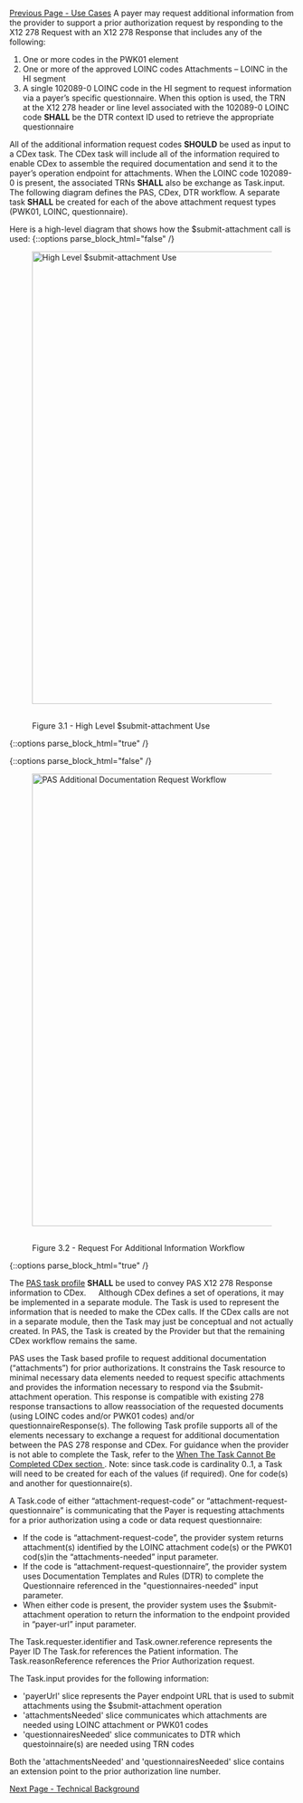 [Previous Page - Use Cases](usecases.html)
A payer may request additional information from the provider to support a prior authorization request by responding to the X12 278 Request with an X12 278 Response that includes any of the following:

1. One or more codes in the PWK01 element
2. One or more of the approved LOINC codes Attachments – LOINC in the HI segment
3. A single 102089-0 LOINC code in the HI segment to request information via a payer’s specific questionnaire.  When this option is used, the TRN at the X12 278 header or line level associated with the 102089-0 LOINC code **SHALL** be the DTR context ID used to retrieve the appropriate questionnaire 


All of the additional information request codes **SHOULD** be used as input to a CDex task.  The CDex task will include all of the information required to enable CDex to assemble the required documentation and send it to the payer’s operation endpoint for attachments.  When the LOINC code 102089-0 is present, the associated TRNs **SHALL** also be exchange as Task.input.  The following diagram defines the PAS, CDex, DTR workflow. A separate task **SHALL** be created for each of the above attachment request types (PWK01, LOINC, questionnaire).

Here is a high-level diagram that shows how the $submit-attachment call is used:
{::options parse_block_html="false" /}
<figure>
  <img style="padding-top:0;padding-bottom:30px" width="800px" src="high-level-submit-attachment.png" alt="High Level $submit-attachment Use"/>
  <figcaption>Figure 3.1 - High Level $submit-attachment Use</figcaption>
</figure>
{::options parse_block_html="true" /}

{::options parse_block_html="false" /}
<figure>
  <img style="padding-top:0;padding-bottom:30px" width="800px" src="pas-additionalinforequest-workflow.png" alt="PAS Additional Documentation Request Workflow"/>
  <figcaption>Figure 3.2 - Request For Additional Information Workflow</figcaption>
</figure>
{::options parse_block_html="true" /}

The [PAS task profile](StructureDefinition-profile-task.html) **SHALL** be used to convey PAS X12 278 Response information to CDex.
 
Although CDex defines a set of operations, it may be implemented in a separate module.  The Task is used to represent the information that is needed to make the CDex calls.  If the CDex calls are not in a separate module, then the Task may just be conceptual and not actually created.  In PAS, the Task is created by the Provider but that the remaining CDex workflow remains the same.

PAS uses the Task based profile to request additional documentation (“attachments”) for prior authorizations. It constrains the Task resource to minimal necessary data elements needed to request specific attachments and provides the information necessary to respond via the $submit-attachment operation. This response is compatible with existing 278 response transactions to allow reassociation of the requested documents (using LOINC codes and/or PWK01 codes) and/or questionnaireResponse(s).  The following Task profile supports all of the elements necessary to exchange a request for additional documentation between the PAS 278 response and CDex.  For guidance when the provider is not able to complete the Task, refer to the [When The Task Cannot Be Completed CDex section ](http://hl7.org/fhir/us/davinci-cdex/STU2/task-based-approach.html#when-the-task-cannot-be-completed).
Note: since task.code is cardinality 0..1, a Task will need to be created for each of the values (if required).  One for code(s) and another for questionnaire(s).

A Task.code of either “attachment-request-code” or “attachment-request-questionnaire” is communicating that the Payer is requesting attachments for a prior authorization using a code or data request questionnaire:

* If the code is “attachment-request-code”, the provider system returns attachment(s) identified by the LOINC attachment code(s) or the PWK01 cod(s)in the “attachments-needed” input parameter.
* If the code is “attachment-request-questionnaire”, the provider system uses Documentation Templates and Rules (DTR) to complete the Questionnaire referenced in the "questionnaires-needed" input parameter.
* When either code is present, the provider system uses the $submit-attachment operation to return the information to the endpoint provided in “payer-url” input parameter.

The Task.requester.identifier and Task.owner.reference represents the Payer ID
The Task.for references the Patient information.
The Task.reasonReference references the Prior Authorization request.

The Task.input provides for the following information:

* 'payerUrl' slice represents the Payer endpoint URL that is used to submit attachments using the $submit-attachment operation
* 'attachmentsNeeded' slice communicates which attachments are needed using LOINC attachment or PWK01 codes
* 'questionnairesNeeded' slice communicates to DTR which questoinnaire(s) are needed using TRN codes

Both the 'attachmentsNeeded' and 'questionnairesNeeded' slice contains an extension point to the prior authorization line number.

[Next Page - Technical Background](background.html)